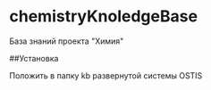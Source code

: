 # chemistryKnoledgeBase

База знаний проекта "Химия"

##Установка

Положить в папку kb развернутой системы OSTIS
